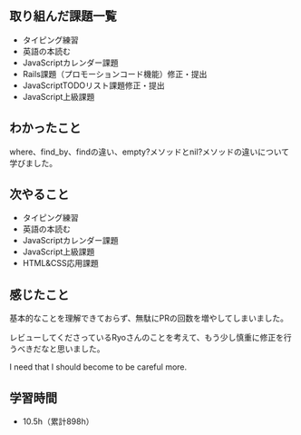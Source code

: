 ## 取り組んだ課題一覧
- タイピング練習
- 英語の本読む
- JavaScriptカレンダー課題
- Rails課題（プロモーションコード機能）修正・提出
- JavaScriptTODOリスト課題修正・提出
- JavaScript上級課題
## わかったこと
where、find_by、findの違い、empty?メソッドとnil?メソッドの違いについて学びました。
## 次やること
- タイピング練習
- 英語の本読む
- JavaScriptカレンダー課題
- JavaScript上級課題
- HTML&CSS応用課題
## 感じたこと
基本的なことを理解できておらず、無駄にPRの回数を増やしてしまいました。

レビューしてくださっているRyoさんのことを考えて、もう少し慎重に修正を行うべきだなと思いました。

I need that I should become to be careful more.

## 学習時間
- 10.5h（累計898h）
